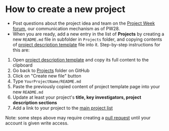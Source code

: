 # How to create a new project


- Post questions about the project idea and team on the [Project Week forum][forum], our communication mechanism as of PW28.
- When you are ready, add a new entry in the list of **Projects** by creating a new `README.md` file in subfolder in `Projects` folder, and copying contents of [project description template][project-description-template] file into it. Step-by-step instructions for this are:

1. Open [project description template][project-description-template] and copy its full content to the clipboard
1. Go back to [Projects](https://github.com/NA-MIC/ProjectWeek/tree/master/PW35_2020_Virtual/Projects) folder on GitHub
1. Click on "Create new file" button
1. Type `YourProjectName/README.md`
1. Paste the previously copied content of project template page into your new `README.md`
1. Update at least your project's __title, key investigators, project description sections__
1. Add a link to your project to the [main project list](../README.md#ProjectsList)

Note: some steps above may require creating a [pull request](https://help.github.com/articles/creating-a-pull-request/) until your account is given write access.

[forum]: https://discourse.slicer.org/c/community/project-week
[project-description-template]: https://raw.githubusercontent.com/NA-MIC/ProjectWeek/master/PW30_2019_GranCanaria/Projects/Template/README.md
